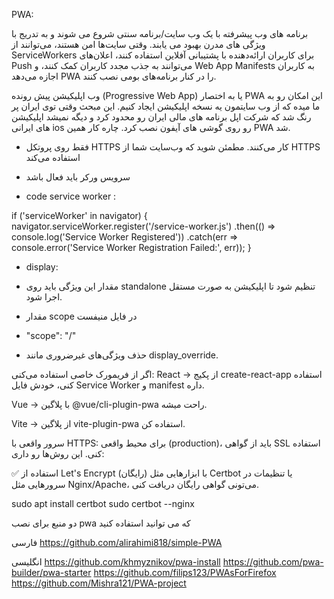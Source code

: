 PWA‌:

برنامه های وب پیشرفته با یک وب سایت/برنامه سنتی شروع می شوند و به تدریج با ویژگی های مدرن بهبود می یابند. وقتی سایت‌ها امن هستند، می‌توانند از ServiceWorkers برای کاربران ارائه‌دهنده با پشتیبانی آفلاین استفاده کنند، اعلان‌های Push می‌توانند به جذب مجدد کاربران کمک کنند، و Web App Manifests به کاربران اجازه می‌دهد PWA را در کنار برنامه‌های بومی نصب کنند.

وب اپلیکیشن پیش رونده (Progressive Web App) یا به اختصار PWA این امکان رو به ما میده که از وب سایتمون یه نسخه اپلیکیشن ایجاد کنیم. این مبحث وقتی توی ایران پر رنگ شد که شرکت اپل برنامه های مالی ایران رو محدود کرد و دیگه نمیشد اپلیکیشن های ایرانی ios رو روی گوشی های آیفون نصب کرد. چاره کار همین PWA شد.


- فقط روی پروتکل HTTPS کار می‌کنند. مطمئن شوید که وب‌سایت شما از HTTPS استفاده می‌کند

- سرویس ورکر باید فعال باشد

- code service worker : 

if ('serviceWorker' in navigator) {
  navigator.serviceWorker.register('/service-worker.js')
    .then(() => console.log('Service Worker Registered'))
    .catch(err => console.error('Service Worker Registration Failed:', err));
}

- display:
-  مقدار این ویژگی باید روی standalone تنظیم شود تا اپلیکیشن به صورت مستقل اجرا شود.

-  مقدار scope در فایل منیفست
-  "scope": "/"

- حذف ویژگی‌های غیرضروری مانند display_override.


اگر از فریمورک خاصی استفاده می‌کنی:
React → از پکیج create-react-app استفاده کنی، خودش فایل Service Worker و manifest داره.

Vue → با پلاگین @vue/cli-plugin-pwa راحت میشه.

Vite → از پلاگین vite-plugin-pwa استفاده کن.

سرور واقعی با HTTPS:
برای محیط واقعی (production)، باید از گواهی SSL استفاده کنی. این روش‌ها رو داری:

✅ استفاده از Let's Encrypt (رایگان)
با ابزارهایی مثل Certbot یا تنظیمات در سرورهایی مثل Nginx/Apache، می‌تونی گواهی رایگان دریافت کنی.

sudo apt install certbot
sudo certbot --nginx


دو منبع برای نصب pwa که می توانید استفاده کنید

فارسی
https://github.com/alirahimi818/simple-PWA


انگلیسی
https://github.com/khmyznikov/pwa-install
https://github.com/pwa-builder/pwa-starter
https://github.com/filips123/PWAsForFirefox
https://github.com/Mishra121/PWA-project
